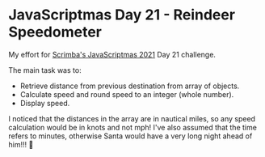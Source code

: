 # JavaScriptmas Day 21 - Reindeer Speedometer

My effort for [Scrimba's JavaScriptmas 2021](https://scrimba.com/learn/javascriptmas2021) Day 21 challenge.

The main task was to:

- Retrieve distance from previous destination from array of objects.
- Calculate speed and round speed to an integer (whole number).
- Display speed.

I noticed that the distances in the array are in nautical miles, so any speed calculation would be in knots and not mph! I've also assumed that the time refers to minutes, otherwise Santa would have a very long night ahead of him!!! 🎅

